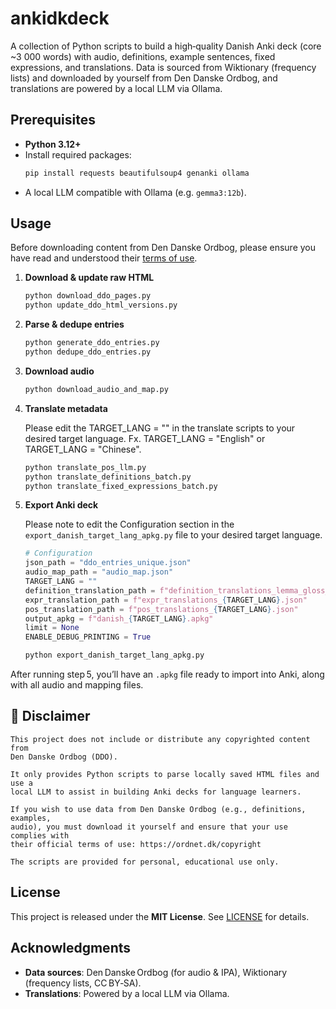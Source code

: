 # ankidkdeck

A collection of Python scripts to build a high‑quality Danish Anki deck (core ~3 000 words) with audio, definitions, example sentences, fixed expressions, and translations. Data is sourced from Wiktionary (frequency lists) and downloaded by yourself from Den Danske Ordbog, and translations are powered by a local LLM via Ollama.

## Prerequisites

- **Python 3.12+**
- Install required packages:
  ```bash
  pip install requests beautifulsoup4 genanki ollama
  ```
- A local LLM compatible with Ollama (e.g. `gemma3:12b`).


## Usage

Before downloading content from Den Danske Ordbog, please ensure you have read and understood their [terms of use](https://ordnet.dk/copyright).

1. **Download & update raw HTML**  
   ```bash
   python download_ddo_pages.py
   python update_ddo_html_versions.py
   ```

2. **Parse & dedupe entries**  
   ```bash
   python generate_ddo_entries.py
   python dedupe_ddo_entries.py
   ```

3. **Download audio**  
   ```bash
   python download_audio_and_map.py
   ```

4. **Translate metadata**  

    Please edit the TARGET_LANG = "" in the translate scripts to your desired target language. Fx. TARGET_LANG = "English" or TARGET_LANG = "Chinese".

   ```bash
   python translate_pos_llm.py
   python translate_definitions_batch.py
   python translate_fixed_expressions_batch.py
   ```

5. **Export Anki deck**

    Please note to edit the Configuration section in the `export_danish_target_lang_apkg.py` file to your desired target language. 

    ```python
    # Configuration
    json_path = "ddo_entries_unique.json"
    audio_map_path = "audio_map.json"
    TARGET_LANG = ""
    definition_translation_path = f"definition_translations_lemma_gloss_{TARGET_LANG}.json"
    expr_translation_path = f"expr_translations_{TARGET_LANG}.json"
    pos_translation_path = f"pos_translations_{TARGET_LANG}.json"
    output_apkg = f"danish_{TARGET_LANG}.apkg"
    limit = None
    ENABLE_DEBUG_PRINTING = True

    ```


   ```bash
   python export_danish_target_lang_apkg.py
   ```

After running step 5, you’ll have an `.apkg` file ready to import into Anki, along with all audio and mapping files.

## 📌 Disclaimer

```text
This project does not include or distribute any copyrighted content from 
Den Danske Ordbog (DDO). 

It only provides Python scripts to parse locally saved HTML files and use a 
local LLM to assist in building Anki decks for language learners.

If you wish to use data from Den Danske Ordbog (e.g., definitions, examples, 
audio), you must download it yourself and ensure that your use complies with 
their official terms of use: https://ordnet.dk/copyright

The scripts are provided for personal, educational use only.
```


## License

This project is released under the **MIT License**. See [LICENSE](LICENSE) for details.

## Acknowledgments

- **Data sources**: Den Danske Ordbog (for audio & IPA), Wiktionary (frequency lists, CC BY‑SA).  
- **Translations**: Powered by a local LLM via Ollama.
